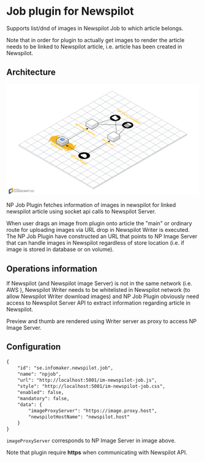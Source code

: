 # Job plugin for Newspilot
Supports list/dnd of images in Newspilot Job to which article belongs. 

Note that in order for plugin to actually get images to render the article needs to be linked to
Newspilot article, i.e. article has been created in Newspilot. 

## Architecture
![Architecture](npjob-plugin-architecture.png)

NP Job Plugin fetches information of images in newspilot for linked newspilot article using socket api calls
to Newspilot Server. 

When user drags an image from plugin onto article the "main" or ordinary route for uploading images
via URL drop in Newspilot Writer is executed. The NP Job Plugin have constructed an URL that points
to NP Image Server that can handle images in Newspilot regardless of store location (i.e. if 
image is stored in database or on volume).

## Operations information
If Newspilot (and Newspilot image Server) is not in the same network (i.e. AWS ), Newspilot Writer 
needs to be whitelisted in Newspilot network (to allow Newspilot Writer download images) and NP
Job Plugin obviously need access to Newspilot Server API to extract information regarding article
in Newspilot.

Preview and thumb are rendered using Writer server as proxy to access NP Image Server.

## Configuration
```
{
    "id": "se.infomaker.newspilot.job",
    "name": "npjob",
    "url": "http://localhost:5001/im-newspilot-job.js",
    "style": "http://localhost:5001/im-newspilot-job.css",
    "enabled": false,
    "mandatory": false,
    "data": {
        "imageProxyServer": "https://image.proxy.host",
        "newspilotHostName": "newspilot.host"
    }
}
```
`imageProxyServer` corresponds to NP Image Server in image above.

Note that plugin require **https** when communicating with Newspilot API.



